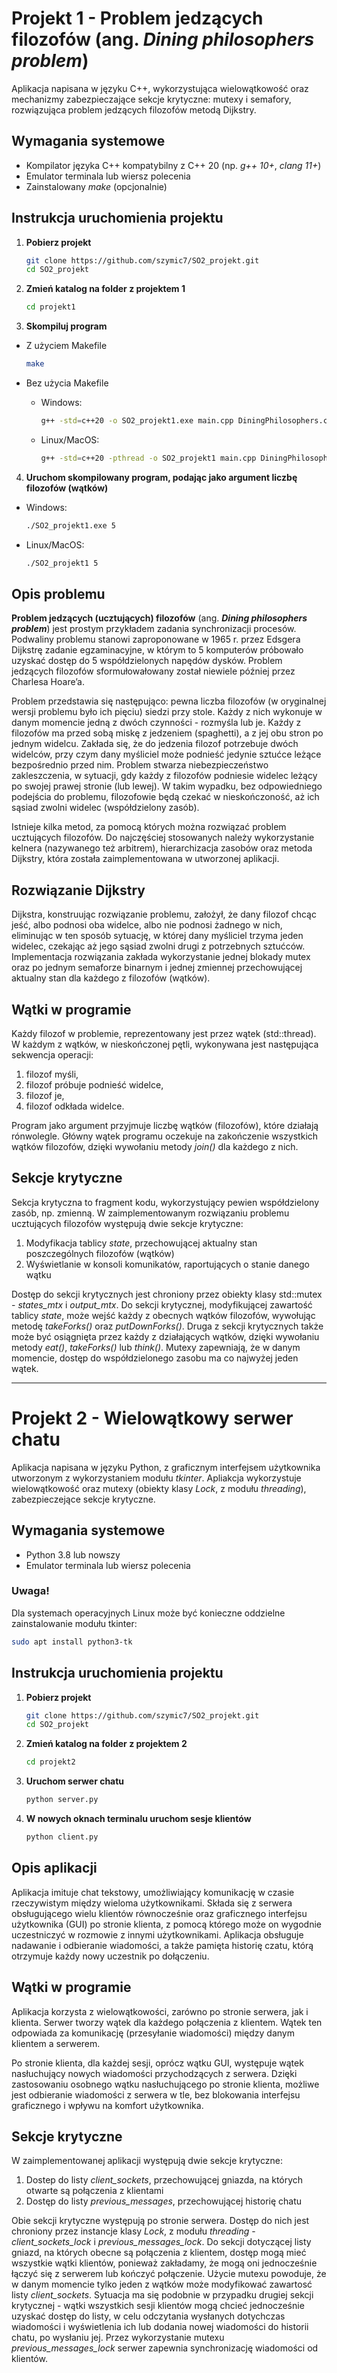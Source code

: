 # Projekt 1 - Problem jedzących filozofów (ang. _Dining philosophers problem_)

Aplikacja napisana w języku C++, wykorzystująca wielowątkowość oraz mechanizmy zabezpieczające sekcje krytyczne: mutexy i semafory, rozwiązująca problem jedzących filozofów metodą Dijkstry.


## Wymagania systemowe
* Kompilator języka C++ kompatybilny z C++ 20 (np. _g++ 10+_, _clang 11+_)
* Emulator terminala lub wiersz polecenia
* Zainstalowany _make_ (opcjonalnie)


## Instrukcja uruchomienia projektu

1. **Pobierz projekt**

      ```bash
      git clone https://github.com/szymic7/SO2_projekt.git
      cd SO2_projekt
      ```

2. **Zmień katalog na folder z projektem 1**

      ```bash
      cd projekt1
      ```

3. **Skompiluj program**

* Z użyciem Makefile

    ```bash
    make
    ```

* Bez użycia Makefile

  * Windows:

      ```bash
      g++ -std=c++20 -o SO2_projekt1.exe main.cpp DiningPhilosophers.cpp
      ```
  
  * Linux/MacOS:

      ```bash
      g++ -std=c++20 -pthread -o SO2_projekt1 main.cpp DiningPhilosophers.cpp
      ```

4. **Uruchom skompilowany program, podając jako argument liczbę filozofów (wątków)**

* Windows:

    ```bash
    ./SO2_projekt1.exe 5
    ```

* Linux/MacOS:

    ```bash
    ./SO2_projekt1 5
    ```


## Opis problemu

**Problem jedzących (ucztujących) filozofów** (ang. _**Dining philosophers problem**_) jest prostym przykładem zadania synchronizacji procesów. Podwaliny problemu stanowi zaproponowane w 1965 r. przez Edsgera Dijkstrę zadanie egzaminacyjne, w którym to 5 komputerów próbowało uzyskać dostęp do 5 współdzielonych napędów dysków. Problem jedzących filozofów sformułowałowany został niewiele później przez Charlesa Hoare’a. 

Problem przedstawia się następująco: pewna liczba filozofów (w oryginalnej wersji problemu było ich pięciu) siedzi przy stole. Każdy z nich wykonuje w danym momencie jedną z dwóch czynności - rozmyśla lub je. Każdy z filozofów ma przed sobą miskę z jedzeniem (spaghetti), a z jej obu stron po jednym widelcu. Zakłada się, że do jedzenia filozof potrzebuje dwóch widelców, przy czym dany myśliciel może podnieść jedynie sztućce leżące bezpośrednio przed nim. Problem stwarza niebezpieczeństwo zakleszczenia, w sytuacji, gdy każdy z filozofów podniesie widelec leżący po swojej prawej stronie (lub lewej). W takim wypadku, bez odpowiedniego podejścia do problemu, filozofowie będą czekać w nieskończoność, aż ich sąsiad zwolni widelec (współdzielony zasób). 

Istnieje kilka metod, za pomocą których można rozwiązać problem ucztujących filozofów. Do najczęściej stosowanych należy wykorzystanie kelnera (nazywanego też arbitrem), hierarchizacja zasobów oraz metoda Dijkstry, która została zaimplementowana w utworzonej aplikacji.


## Rozwiązanie Dijkstry

Dijkstra, konstruując rozwiązanie problemu, założył, że dany filozof chcąc jeść, albo podnosi oba widelce, albo nie podnosi żadnego w nich, eliminując w ten sposób sytuację, w której dany myśliciel trzyma jeden widelec, czekając aż jego sąsiad zwolni drugi z potrzebnych sztućców. Implementacja rozwiązania zakłada wykorzystanie jednej blokady mutex oraz po jednym semaforze binarnym i jednej zmiennej przechowującej aktualny stan dla każdego z filozofów (wątków).


## Wątki w programie

Każdy filozof w problemie, reprezentowany jest przez wątek (std::thread). W każdym z wątków, w nieskończonej pętli, wykonywana jest następująca sekwencja operacji:
1. filozof myśli,
2. filozof próbuje podnieść widelce,
3. filozof je,
4. filozof odkłada widelce.

Program jako argument przyjmuje liczbę wątków (filozofów), które działają rónwolegle. Główny wątek programu oczekuje na zakończenie wszystkich wątków filozofów, dzięki wywołaniu metody _join()_ dla każdego z nich.


## Sekcje krytyczne

Sekcja krytyczna to fragment kodu, wykorzystujący pewien współdzielony zasób, np. zmienną. W zaimplementowanym rozwiązaniu problemu ucztujących filozofów występują dwie sekcje krytyczne:
1. Modyfikacja tablicy _state_, przechowującej aktualny stan poszczególnych filozofów (wątków)
2. Wyświetlanie w konsoli komunikatów, raportujących o stanie danego wątku

Dostęp do sekcji krytycznych jest chroniony przez obiekty klasy std::mutex - _states_mtx_ i _output_mtx_. Do sekcji krytycznej, modyfikującej zawartość tablicy _state_, może wejść każdy z obecnych wątków filozofów, wywołując metodę _takeForks()_ oraz _putDownForks()_. Druga z sekcji krytycznych także może być osiągnięta przez każdy z działających wątków, dzięki wywołaniu metody _eat()_, _takeForks()_ lub _think()_. Mutexy zapewniają, że w danym momencie, dostęp do współdzielonego zasobu ma co najwyżej jeden wątek.


---

# Projekt 2 - Wielowątkowy serwer chatu

Aplikacja napisana w języku Python, z graficznym interfejsem użytkownika utworzonym z wykorzystaniem modułu _tkinter_. Apliakcja wykorzystuje wielowątkowość oraz mutexy (obiekty klasy _Lock_, z modułu _threading_), zabezpieczejące sekcje krytyczne.

## Wymagania systemowe
* Python 3.8 lub nowszy
* Emulator terminala lub wiersz polecenia

### Uwaga!
Dla systemach operacyjnych Linux może być konieczne oddzielne zainstalowanie modułu tkinter:

```bash
sudo apt install python3-tk
```

## Instrukcja uruchomienia projektu

1. **Pobierz projekt**

      ```bash
      git clone https://github.com/szymic7/SO2_projekt.git
      cd SO2_projekt
      ```

2. **Zmień katalog na folder z projektem 2**

      ```bash
      cd projekt2
      ```

3. **Uruchom serwer chatu**

      ```bash
      python server.py
      ```

4. **W nowych oknach terminalu uruchom sesje klientów**

      ```bash
      python client.py
      ```

## Opis aplikacji

Aplikacja imituje chat tekstowy, umożliwiający komunikację w czasie rzeczywistym między wieloma użytkownikami. Składa się z serwera obsługującego wielu klientów równocześnie oraz graficznego interfejsu użytkownika (GUI) po stronie klienta, z pomocą którego może on wygodnie uczestniczyć w rozmowie z innymi użytkownikami. Aplikacja obsługuje nadawanie i odbieranie wiadomości, a także pamięta historię czatu, którą otrzymuje każdy nowy uczestnik po dołączeniu.


## Wątki w programie

Aplikacja korzysta z wielowątkowości, zarówno po stronie serwera, jak i klienta. Serwer tworzy wątek dla każdego połączenia z klientem. Wątek ten odpowiada za komunikację (przesyłanie wiadomości) między danym klientem a serwerem. 

Po stronie klienta, dla każdej sesji, oprócz wątku GUI, występuje wątek nasłuchujący nowych wiadomości przychodzących z serwera. Dzięki zastosowaniu osobnego wątku nasłuchującego po stronie klienta, możliwe jest odbieranie wiadomości z serwera w tle, bez blokowania interfejsu graficznego i wpływu na komfort użytkownika.


## Sekcje krytyczne

W zaimplementowanej aplikacji występują dwie sekcje krytyczne:
1. Dostep do listy _client_sockets_, przechowującej gniazda, na których otwarte są połączenia z klientami
2. Dostęp do listy _previous_messages_, przechowującej historię chatu

Obie sekcji krytyczne występują po stronie serwera. Dostęp do nich jest chroniony przez instancje klasy _Lock_, z modułu _threading_ - _client_sockets_lock_ i _previous_messages_lock_. Do sekcji dotyczącej listy gniazd, na których obecne są połączenia z klientem, dostęp mogą mieć wszystkie wątki klientów, ponieważ zakładamy, że mogą oni jednocześnie łączyć się z serwerem lub kończyć połączenie. Użycie mutexu powoduje, że w danym momencie tylko jeden z wątków może modyfikować zawartosć listy _client_sockets_. Sytuacja ma się podobnie w przypadku drugiej sekcji krytycznej - wątki wszystkich sesji klientów mogą chcieć jednocześnie uzyskać dostęp do listy, w celu odczytania wysłanych dotychczas wiadomości i wyświetlenia ich lub dodania nowej wiadomości do historii chatu, po wysłaniu jej. Przez wykorzystanie mutexu _previous_messages_lock_ serwer zapewnia synchronizację wiadomości od klientów.
